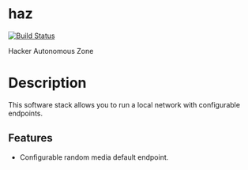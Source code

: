 # haz

[![Build Status](https://cloud.drone.io/api/badges/frozenfoxx/haz/status.svg?ref=refs/heads/main)](https://cloud.drone.io/frozenfoxx/haz)

Hacker Autonomous Zone

# Description

This software stack allows you to run a local network with configurable endpoints.

## Features

* Configurable random media default endpoint.

